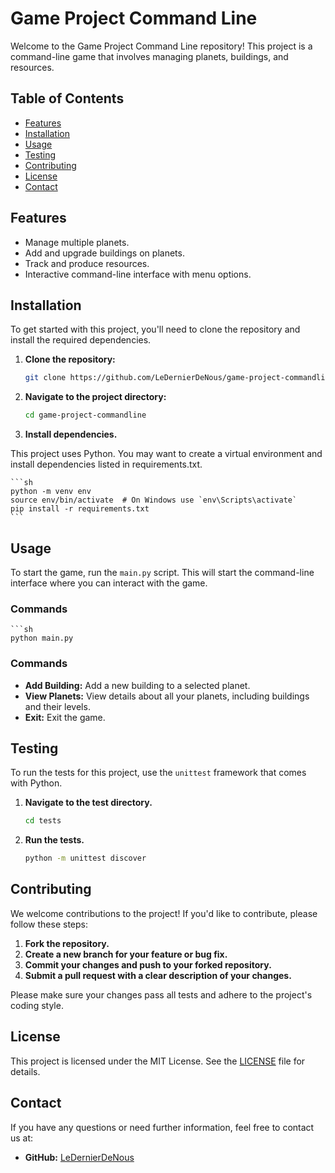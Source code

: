 # Game Project Command Line

Welcome to the Game Project Command Line repository! This project is a command-line game that involves managing planets, buildings, and resources.

## Table of Contents

- [Features](#features)
- [Installation](#installation)
- [Usage](#usage)
- [Testing](#testing)
- [Contributing](#contributing)
- [License](#license)
- [Contact](#contact)

## Features

- Manage multiple planets.
- Add and upgrade buildings on planets.
- Track and produce resources.
- Interactive command-line interface with menu options.

## Installation

To get started with this project, you'll need to clone the repository and install the required dependencies.

1. **Clone the repository:**

   ```sh
   git clone https://github.com/LeDernierDeNous/game-project-commandline.git

2. **Navigate to the project directory:**

    ```sh 
    cd game-project-commandline

3. **Install dependencies.**

This project uses Python. You may want to create a virtual environment and install dependencies listed in requirements.txt.

    ```sh
    python -m venv env
    source env/bin/activate  # On Windows use `env\Scripts\activate`
    pip install -r requirements.txt
    ```

## Usage

To start the game, run the `main.py` script. This will start the command-line interface where you can interact with the game.

### Commands

    ```sh 
    python main.py

### Commands

- **Add Building:** Add a new building to a selected planet.
- **View Planets:** View details about all your planets, including buildings and their levels.
- **Exit:** Exit the game.

## Testing

To run the tests for this project, use the `unittest` framework that comes with Python.

1. **Navigate to the test directory.**

    ```sh
    cd tests
    ```

2. **Run the tests.**

    ```sh
    python -m unittest discover
    ```

## Contributing

We welcome contributions to the project! If you'd like to contribute, please follow these steps:

1. **Fork the repository.**
2. **Create a new branch for your feature or bug fix.**
3. **Commit your changes and push to your forked repository.**
4. **Submit a pull request with a clear description of your changes.**

Please make sure your changes pass all tests and adhere to the project's coding style.

## License

This project is licensed under the MIT License. See the [LICENSE](LICENSE) file for details.

## Contact

If you have any questions or need further information, feel free to contact us at:

- **GitHub:** [LeDernierDeNous](https://github.com/LeDernierDeNous)